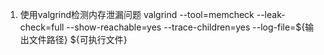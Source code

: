 1. 使用valgrind检测内存泄漏问题 valgrind --tool=memcheck --leak-check=full --show-reachable=yes --trace-children=yes  --log-file=${输出文件路径} ${可执行文件}